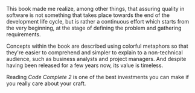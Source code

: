 This book made me realize, among other things, that assuring quality in software is not something that takes place towards the end of the development life cycle, but is rather a continuous effort which starts from the very beginning, at the stage of defining the problem and gathering requirements.

Concepts within the book are described using colorful metaphors so that they're easier to comprehend and simpler to explain to a non-technical audience, such as business analysts and project managers. And despite having been released for a few years now, its value is timeless.

Reading *Code Complete 2* is one of the best investments you can make if you really care about your craft.